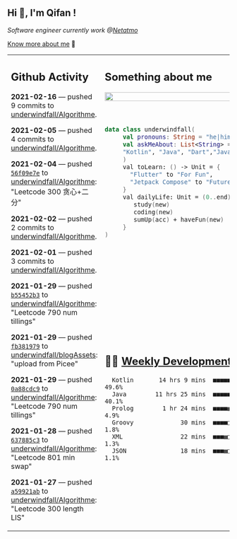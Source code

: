 <h2> Hi 👋, I'm Qifan ! </h2>
<p><em>Software engineer currently work @<a href="https://www.netatmo.com">Netatmo</a>
</em></p><p><a href="https://qifanyang.com/resume" target="_blank"> Know more about me</a> 🔭</p>
<table><tr><td valign="top" rowspan="2">

 ## Github Activity
 <!-- githubActivity starts -->
  **2021-02-16** — pushed 9 commits to [underwindfall/Algorithme](https://api.github.com/repos/underwindfall/Algorithme).

  **2021-02-05** — pushed 4 commits to [underwindfall/Algorithme](https://api.github.com/repos/underwindfall/Algorithme).

  **2021-02-04** — pushed [`56f09e7e`](https://api.github.com/repos/underwindfall/Algorithme/commits/56f09e7e21d92f6d8ab65075696fa15f29531817) to [underwindfall/Algorithme](https://api.github.com/repos/underwindfall/Algorithme): "Leetcode 300 贪心+二分"

  **2021-02-02** — pushed 2 commits to [underwindfall/Algorithme](https://api.github.com/repos/underwindfall/Algorithme).

  **2021-02-01** — pushed 3 commits to [underwindfall/Algorithme](https://api.github.com/repos/underwindfall/Algorithme).

  **2021-01-29** — pushed [`b55452b3`](https://api.github.com/repos/underwindfall/Algorithme/commits/b55452b3ffa93e87fadfe47834af6b5f9ebaa7a3) to [underwindfall/Algorithme](https://api.github.com/repos/underwindfall/Algorithme): "Leetcode 790 num tillings"

  **2021-01-29** — pushed [`fb381979`](https://api.github.com/repos/underwindfall/blogAssets/commits/fb38197998f46f609a300c8b7c46f9335bbeb2c1) to [underwindfall/blogAssets](https://api.github.com/repos/underwindfall/blogAssets): "upload from Picee"

  **2021-01-29** — pushed [`0a88cdc9`](https://api.github.com/repos/underwindfall/Algorithme/commits/0a88cdc9f28acf95efb9721d019914c253eee50a) to [underwindfall/Algorithme](https://api.github.com/repos/underwindfall/Algorithme): "Leetcode 790 num tillings"

  **2021-01-28** — pushed [`637885c3`](https://api.github.com/repos/underwindfall/Algorithme/commits/637885c379e12ff1fede8c2e8a475988a8e14d1a) to [underwindfall/Algorithme](https://api.github.com/repos/underwindfall/Algorithme): "Leetcode 801 min swap"

  **2021-01-27** — pushed [`a59921ab`](https://api.github.com/repos/underwindfall/Algorithme/commits/a59921abde128c5feefd2f64c2bb69ce6cf0ed3e) to [underwindfall/Algorithme](https://api.github.com/repos/underwindfall/Algorithme): "Leetcode 300 length LIS"
 <!-- githubActivity ends -->
 </td><td valign="top">

 ## Something about me
 <!-- profile starts -->
 <a href="https://github.com/underwindfall" width="100%">
  <img src="https://github-readme-stats.vercel.app/api?username=underwindfall&show_icons=true&icon_color=805AD5&text_color=718096&bg_color=ffffff00&hide_title=true&include_all_commits=true&count_private=true&hide_border=true" width="100%"/>
 </a>
 <br/>
 <br/>
 <br/>
 
 ```kotlin
 data class underwindfall(
      val pronouns: String = "he|him",
      val askMeAbout: List<String> = listOf(
      "Kotlin", "Java", "Dart","Javascript", "Typescript"
      )
      val toLearn: () -> Unit = {
        "Flutter" to "For Fun",
        "Jetpack Compose" to "Future"
      }
      val dailyLife: Unit = (0..end).reduce { acc, new ->	
         study(new)	
         coding(new)	
         sumUp(acc) + haveFun(new)	
      }
 )
 ```
 <!-- profile ends -->
 </td></tr><tr><td valign="top">

 ## 🏊‍♂️ <a href="https://gist.github.com/underwindfall/377ee88ba1fabd1e93516e48ca9c61eb" target="_blank">Weekly Development Breakdown</a>
  <!-- codeTime starts -->
  ```text
    Kotlin       14 hrs 9 mins  ■■■■■■■■■■■■■■■▥□□□□□□□□  49.6%
    Java        11 hrs 25 mins  ■■■■■■■■■■■■■□□□□□□□□□□□  40.1%
    Prolog        1 hr 24 mins  ■■■■▦□□□□□□□□□□□□□□□□□□□   4.9%
    Groovy             30 mins  ■■■■□□□□□□□□□□□□□□□□□□□□   1.8%
    XML                22 mins  ■■■▦□□□□□□□□□□□□□□□□□□□□   1.3%
    JSON               18 mins  ■■■▦□□□□□□□□□□□□□□□□□□□□   1.1%
  ```
  <!-- codeTime starts -->
  </td></tr></table>